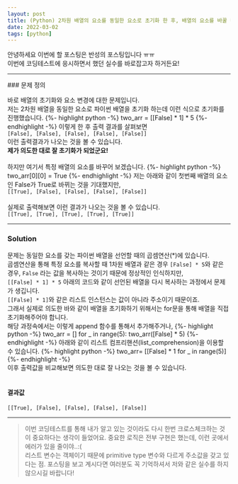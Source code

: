 ```yaml
---
layout: post
title: (Python) 2차원 배열의 요소를 동일한 요소로 초기화 한 후, 배열의 요소를 바꿀 때 다른 요소가 같이 바뀌는 문제 해결
date: 2022-03-02
tags: [python]
---
```


안녕하세요 이번에 할 포스팅은 반성의 포스팅입니다 ㅠㅠ
<br>
이번에 코딩테스트에 응시하면서 했던 실수를 바로잡고자 하거든요!

<hr>
### 문제 정의

바로 배열의 초기화와 요소 변경에 대한 문제입니다.
<br>
저는 2차원 배열을 동일한 요소로 파이썬 배열을 초기화 하는데 이런 식으로 초기화를 진행했습니다.
{%- highlight python -%}
two_arr = [[False] * 1] * 5
{%- endhighlight -%}
이렇게 한 후 출력 결과를 살펴보면
<br>
`[False], [False], [False], [False], [False]]`
<br>
이런 출력결과가 나오는 것을 볼 수 있습니다. 
<br>
**제가 의도한 대로 잘 초기화가 되었군요!**
<br><br>
하지만 여기서 특정 배열의 요소를 바꾸어 보겠습니다.
{%- highlight python -%}
two_arr[0][0] = True
{%- endhighlight -%}
저는 아래와 같이 첫번째 배열의 요소인 False가 True로 바뀌는 것을 기대했지만,
<br>
`[[True], [False], [False], [False], [False]]`
<br><br>
실제로 출력해보면 이런 결과가 나오는 것을 볼 수 있습니다.
<br>
`[[True], [True], [True], [True], [True]]`

<hr>

### Solution

문제는 동일한 요소를 갖는 파이썬 배열을 선언할 때의 곱셈연산(*)에 있습니다.
<br>
곱셈연산을 통해 특정 요소를 복사할 때 1차원 배열과 같은 경우 `[False] * 5`와 같은 경우, `False` 라는 값을 복사하는 것이기 때문에 정상적인 인식하지만,
<br>
`[[False] * 1] * 5` 아래의 코드와 같이 선언된 배열을 다시 복사하는 과정에서 문제가 생깁니다.
<br>
`[[False] * 1]`와 같은 리스트 인스턴스는 값이 아니라 주소이기 때문이죠.
<br>
그래서 실제로 의도한 바와 같이 배열을 초기화하기 위해서는 for문을 통해 배열을 직접 초기화해주어야 합니다.
<br>
해당 과정속에서는 이렇게 append 함수를 통해서 추가해주거나,
{%- highlight python -%}
two_arr = []
for _ in range(5):
  two_arr([False] * 5)
{%- endhighlight -%}
아래와 같이 리스트 컴프리핸션(list_comprehension)을 이용할 수 있습니다.
{%- highlight python -%}
two_arr= [[False] * 1 for _ in range(5)]
{%- endhighlight -%}
<br>
이후 출력값을 비교해보면 의도한 대로 잘 나오는 것을 볼 수 있습니다.
<br><br>
#### 결과값 
`[[True], [False], [False], [False], [False]]`

<hr>

> 이번 코딩테스트를 통해 내가 알고 있는 것이라도 다시 한번 크로스체크하는 것이 중요하다는 생각이 들었어요. 중요한 로직은 전부 구현은 했는데, 이런 곳에서 에러가 있을 줄이야..:(
> <br>
> 리스트 변수는 객체이기 때문에 primitive type 변수와 다르게 주소값을 갖고 있다는 점. 포스팅을 보고 계시다면 여러분도 꼭 기억하셔서 저와 같은 실수를 하지 않으시길 바랍니다!
